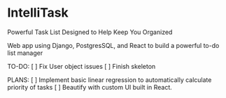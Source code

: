 # IntelliTask
Powerful Task List Designed to Help Keep You Organized

Web app using Django, PostgresSQL, and React to build a powerful to-do list manager 

TO-DO:
[ ] Fix User object issues
[ ] Finish skeleton

PLANS:
[ ] Implement basic linear regression to automatically calculate priority of tasks
[ ] Beautify with custom UI built in React.
